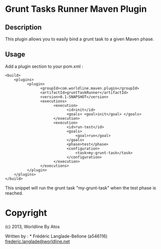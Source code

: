 # Grunt Tasks Runner Maven Plugin

## Description

This plugin allows you to easily bind a grunt task to a given Maven phase.


## Usage

Add a plugin section to your pom.xml :

	<build>
		<plugins>
              <plugin>
                    <groupId>com.worldline.maven.plugin</groupId>
                    <artifactId>gruntTaskRunner</artifactId>
                    <version>0.1-SNAPSHOT</version>
                    <executions>
                          <execution>
                                <id>init</id>
                                <goals> <goal>init</goal> </goals>
                          </execution>
                          <execution>
                                <id>run-test</id>
                                <goals>
                                    <goal>run</goal>
                                </goals>
                                <phase>test</phase>
                                <configuration>
                                    <task>my-grunt-task</task>
                                </configuration>
                          </execution>
                    </executions>
              </plugin>
		</plugins>
	</build>

This snippet will run the grunt task "my-grunt-task" when the test phase is reached.


# Copyright

(c) 2013, Worldline By Atos

Written by :
    * Frédéric Langlade-Bellone (a546116) <frederic.langlade@worldline.net>


